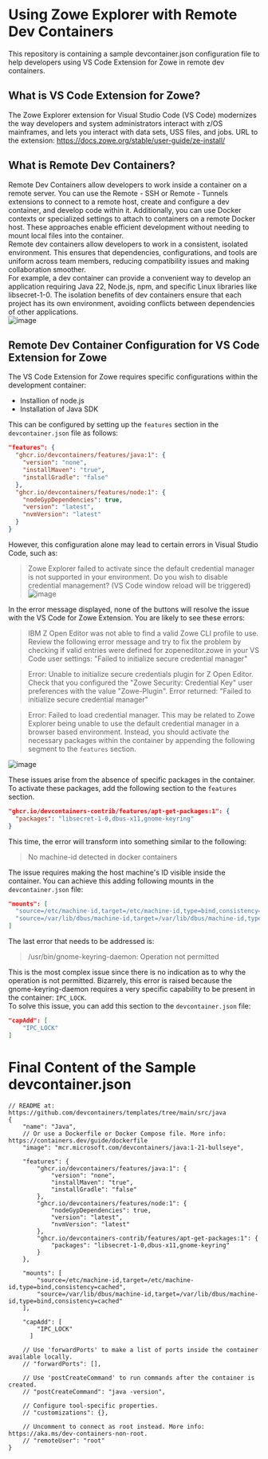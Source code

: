 # Using Zowe Explorer with Remote Dev Containers
This repository is containing a sample devcontainer.json configuration file to help developers using VS Code Extension for Zowe in remote dev containers.
## What is VS Code Extension for Zowe?
The Zowe Explorer extension for Visual Studio Code (VS Code) modernizes the way developers and system administrators interact with z/OS mainframes, and lets you interact with data sets, USS files, and jobs. URL to the extension: https://docs.zowe.org/stable/user-guide/ze-install/
## What is Remote Dev Containers?
Remote Dev Containers allow developers to work inside a container on a remote server. You can use the Remote - SSH or Remote - Tunnels extensions to connect to a remote host, create and configure a dev container, and develop code within it. Additionally, you can use Docker contexts or specialized settings to attach to containers on a remote Docker host. These approaches enable efficient development without needing to mount local files into the container.  
Remote dev containers allow developers to work in a consistent, isolated environment. This ensures that dependencies, configurations, and tools are uniform across team members, reducing compatibility issues and making collaboration smoother.  
For example, a dev container can provide a convenient way to develop an application requiring Java 22, Node.js, npm, and specific Linux libraries like libsecret-1-0. The isolation benefits of dev containers ensure that each project has its own environment, avoiding conflicts between dependencies of other applications.  
![image](https://github.com/kdrkrst/zowe-remote-dev-container-config-doc/assets/1232685/2e976653-c0bb-4f9a-be73-ca8a9eeb04f1)
## Remote Dev Container Configuration for VS Code Extension for Zowe
The VS Code Extension for Zowe requires specific configurations within the development container:
* Installion of node.js
*	Installation of Java SDK
  
This can be configured by setting up the `features` section in the `devcontainer.json` file as follows:
```json
"features": {
  "ghcr.io/devcontainers/features/java:1": {
    "version": "none",
    "installMaven": "true",
    "installGradle": "false"
  },
  "ghcr.io/devcontainers/features/node:1": {
    "nodeGypDependencies": true,
    "version": "latest",
    "nvmVersion": "latest"
  }
}
```
However, this configuration alone may lead to certain errors in Visual Studio Code, such as:
> Zowe Explorer failed to activate since the default credential manager is not supported in your environment.
> Do you wish to disable credential management? (VS Code window reload will be triggered)
> ![image](https://github.com/kdrkrst/zowe-remote-dev-container-config-doc/assets/1232685/8f7de840-7305-4e0b-a44e-3351d7316dce)
  
In the error message displayed, none of the buttons will resolve the issue with the VS Code for Zowe Extension. You are likely to see these errors:
> IBM Z Open Editor was not able to find a valid Zowe CLI profile to use. Review the following error message and try to fix the problem by checking if valid entries were defined for zopeneditor.zowe in your VS Code user settings: "Failed to initialize secure credential manager"
  
> Error: Unable to initialize secure credentials plugin for Z Open Editor. Check that you configured the "Zowe Security: Credential Key" user preferences with the value "Zowe-Plugin". Error returned: "Failed to initialize secure credential manager"

> Error: Failed to load credential manager. This may be related to Zowe Explorer being unable to use the default credential manager in a browser based environment. Instead, you should activate the necessary packages within the container by appending the following segment to the `features` section.

![image](https://github.com/kdrkrst/zowe-remote-dev-container-config-doc/assets/1232685/94eb1012-e042-450d-9a61-32ba3509be59)

These issues arise from the absence of specific packages in the container. To activate these packages, add the following section to the `features` section.

```json
"ghcr.io/devcontainers-contrib/features/apt-get-packages:1": {
  "packages": "libsecret-1-0,dbus-x11,gnome-keyring"
}
```
This time, the error will transform into something similar to the following:
> No machine-id detected in docker containers
  
The issue requires making the host machine's ID visible inside the container. You can achieve this adding following mounts in the `devcontainer.json` file:
```json
"mounts": [
  "source=/etc/machine-id,target=/etc/machine-id,type=bind,consistency=cached",
  "source=/var/lib/dbus/machine-id,target=/var/lib/dbus/machine-id,type=bind,consistency=cached"
]
```
The last error that needs to be addressed is:
> /usr/bin/gnome-keyring-daemon: Operation not permitted
  
This is the most complex issue since there is no indication as to why the operation is not permitted. Bizarrely, this error is raised because the gnome-keyring-daemon requires a very specific capability to be present in the container: `IPC_LOCK`.  
To solve this issue, you can add this section to the `devcontainer.json` file:
```json
"capAdd": [
    "IPC_LOCK"
]
```
# Final Content of the Sample devcontainer.json
```js// For format details, see https://aka.ms/devcontainer.json. For config options, see the
// README at: https://github.com/devcontainers/templates/tree/main/src/java
{
	"name": "Java",
	// Or use a Dockerfile or Docker Compose file. More info: https://containers.dev/guide/dockerfile
	"image": "mcr.microsoft.com/devcontainers/java:1-21-bullseye",

	"features": {
		"ghcr.io/devcontainers/features/java:1": {
			"version": "none",
			"installMaven": "true",
			"installGradle": "false"
		},
		"ghcr.io/devcontainers/features/node:1": {
			"nodeGypDependencies": true,
			"version": "latest",
			"nvmVersion": "latest"
		},
		"ghcr.io/devcontainers-contrib/features/apt-get-packages:1": {
			"packages": "libsecret-1-0,dbus-x11,gnome-keyring"
		}
	},

	"mounts": [
		"source=/etc/machine-id,target=/etc/machine-id,type=bind,consistency=cached",
		"source=/var/lib/dbus/machine-id,target=/var/lib/dbus/machine-id,type=bind,consistency=cached"
	],

	"capAdd": [
	    "IPC_LOCK"
	  ]

	// Use 'forwardPorts' to make a list of ports inside the container available locally.
	// "forwardPorts": [],

	// Use 'postCreateCommand' to run commands after the container is created.
	// "postCreateCommand": "java -version",

	// Configure tool-specific properties.
	// "customizations": {},

	// Uncomment to connect as root instead. More info: https://aka.ms/dev-containers-non-root.
	// "remoteUser": "root"
}
```
